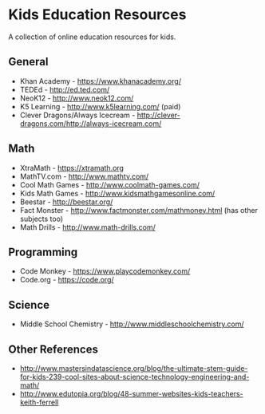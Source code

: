 # Kids Education Resources

A collection of online education resources for kids.

## General

- Khan Academy - https://www.khanacademy.org/
- TEDEd - http://ed.ted.com/
- NeoK12 - http://www.neok12.com/
- K5 Learning - http://www.k5learning.com/ (paid)
- Clever Dragons/Always Icecream  - http://clever-dragons.com/http://always-icecream.com/

## Math

- XtraMath - https://xtramath.org
- MathTV.com - http://www.mathtv.com/
- Cool Math Games - http://www.coolmath-games.com/
- Kids Math Games - http://www.kidsmathgamesonline.com/
- Beestar - http://beestar.org/
- Fact Monster - http://www.factmonster.com/mathmoney.html (has other subjects too)
- Math Drills - http://www.math-drills.com/

## Programming 

- Code Monkey - https://www.playcodemonkey.com/
- Code.org - https://code.org/

## Science

- Middle School Chemistry - http://www.middleschoolchemistry.com/

## Other References
- http://www.mastersindatascience.org/blog/the-ultimate-stem-guide-for-kids-239-cool-sites-about-science-technology-engineering-and-math/
- http://www.edutopia.org/blog/48-summer-websites-kids-teachers-keith-ferrell
